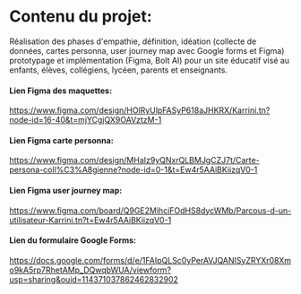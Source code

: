 <h1>Contenu du projet:</h1>
<p>Réalisation des phases d'empathie, définition, idéation (collecte de données, cartes personna, user journey map avec Google
forms et Figma) prototypage et implémentation (Figma, Bolt AI) pour un site éducatif visé au enfants, élèves, collégiens,
lycéen, parents et enseignants.</p>
<h4>Lien Figma des maquettes:</h4>
<a href="https://www.figma.com/design/HOlRyUlpFASyP618aJHKRX/Karrini.tn?node-id=16-40&t=mjYCgjQX9OAVztzM-1">https://www.figma.com/design/HOlRyUlpFASyP618aJHKRX/Karrini.tn?node-id=16-40&t=mjYCgjQX9OAVztzM-1</a>
<h4>Lien Figma carte personna:</h4>
<a href="https://www.figma.com/design/MHaIz9yQNxrQLBMJgCZJ7t/Carte-persona-coll%C3%A8gienne?node-id=0-1&t=Ew4r5AAiBKiizqV0-1">https://www.figma.com/design/MHaIz9yQNxrQLBMJgCZJ7t/Carte-persona-coll%C3%A8gienne?node-id=0-1&t=Ew4r5AAiBKiizqV0-1</a>
<h4>Lien Figma user journey map:</h4>
<a href="https://www.figma.com/board/Q9GE2MihciFOdHS8dycWMb/Parcous-d-un-utilisateur-Karrini.tn?t=Ew4r5AAiBKiizqV0-1">https://www.figma.com/board/Q9GE2MihciFOdHS8dycWMb/Parcous-d-un-utilisateur-Karrini.tn?t=Ew4r5AAiBKiizqV0-1</a>
<h4>Lien du formulaire Google Forms:</h4>
<a href="https://docs.google.com/forms/d/e/1FAIpQLSc0yPerAVJQANISyZRYXr08Xmo9kA5rp7RhetAMp_DQwqbWUA/viewform?usp=sharing&ouid=114371037862462832902">https://docs.google.com/forms/d/e/1FAIpQLSc0yPerAVJQANISyZRYXr08Xmo9kA5rp7RhetAMp_DQwqbWUA/viewform?usp=sharing&ouid=114371037862462832902</a>
